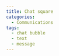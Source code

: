 ```yaml
---
title: Chat square
categories:
  - Communications
tags:
  - chat bubble
  - text
  - message
---
```

